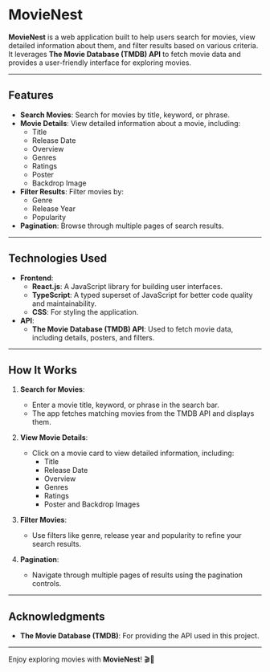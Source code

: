 # MovieNest

**MovieNest** is a web application built to help users search for movies, view detailed information about them, and filter results based on various criteria. It leverages **The Movie Database (TMDB) API** to fetch movie data and provides a user-friendly interface for exploring movies.

---

## Features

- **Search Movies**: Search for movies by title, keyword, or phrase.
- **Movie Details**: View detailed information about a movie, including:
  - Title
  - Release Date
  - Overview
  - Genres
  - Ratings
  - Poster
  - Backdrop Image
- **Filter Results**: Filter movies by:
  - Genre
  - Release Year
  - Popularity
- **Pagination**: Browse through multiple pages of search results.

---

## Technologies Used

- **Frontend**:
  - **React.js**: A JavaScript library for building user interfaces.
  - **TypeScript**: A typed superset of JavaScript for better code quality and maintainability.
  - **CSS**: For styling the application.
- **API**:
  - **The Movie Database (TMDB) API**: Used to fetch movie data, including details, posters, and filters.

---

## How It Works

1. **Search for Movies**:
   - Enter a movie title, keyword, or phrase in the search bar.
   - The app fetches matching movies from the TMDB API and displays them.

2. **View Movie Details**:
   - Click on a movie card to view detailed information, including:
     - Title
     - Release Date
     - Overview
     - Genres
     - Ratings
     - Poster and Backdrop Images

3. **Filter Movies**:
   - Use filters like genre, release year and popularity to refine your search results.

4. **Pagination**:
   - Navigate through multiple pages of results using the pagination controls.

---

## Acknowledgments

- **The Movie Database (TMDB)**: For providing the API used in this project.

---

Enjoy exploring movies with **MovieNest**! 🎬🍿
